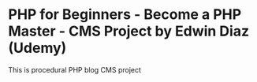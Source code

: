 # PHP for Beginners - Become a PHP Master - CMS Project by Edwin Diaz (Udemy)

This is procedural PHP blog CMS project

